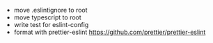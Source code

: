 -   move .eslintignore to root
-   move typescript to root
-   write test for eslint-config
-   format with prettier-eslint https://github.com/prettier/prettier-eslint
